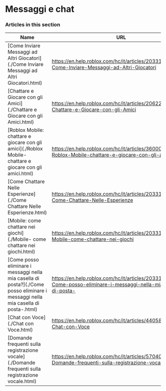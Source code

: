 # Messaggi e chat  
### Articles in this section
Name|URL
-|-
[Come Inviare Messaggi ad Altri Giocatori](./Come Inviare Messaggi ad Altri Giocatori.html) |https://en.help.roblox.com/hc/it/articles/203313610-Come-Inviare-Messaggi-ad-Altri-Giocatori
[Chattare e Giocare con gli Amici](./Chattare e Giocare con gli Amici.html) |https://en.help.roblox.com/hc/it/articles/206224956-Chattare-e-Giocare-con-gli-Amici
[Roblox Mobile: chattare e giocare con gli amici](./Roblox Mobile- chattare e giocare con gli amici.html) |https://en.help.roblox.com/hc/it/articles/360000432483-Roblox-Mobile-chattare-e-giocare-con-gli-amici
[Come Chattare Nelle Esperienze](./Come Chattare Nelle Esperienze.html) |https://en.help.roblox.com/hc/it/articles/203314250-Come-Chattare-Nelle-Esperienze
[Mobile: come chattare nei giochi](./Mobile- come chattare nei giochi.html) |https://en.help.roblox.com/hc/it/articles/203313520-Mobile-come-chattare-nei-giochi
[Come posso eliminare i messaggi nella mia casella di posta?](./Come posso eliminare i messaggi nella mia casella di posta-.html) |https://en.help.roblox.com/hc/it/articles/203313690-Come-posso-eliminare-i-messaggi-nella-mia-casella-di-posta-
[Chat con Voce](./Chat con Voce.html) |https://en.help.roblox.com/hc/it/articles/4405807645972-Chat-con-Voce
[Domande frequenti sulla registrazione vocale](./Domande frequenti sulla registrazione vocale.html) |https://en.help.roblox.com/hc/it/articles/5704050147604-Domande-frequenti-sulla-registrazione-vocale